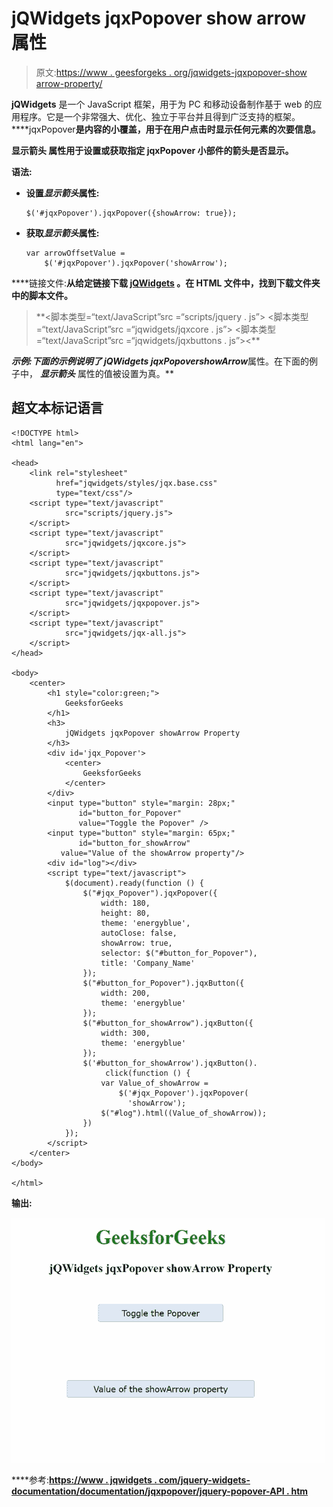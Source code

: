 # jQWidgets jqxPopover show arrow 属性

> 原文:[https://www . geesforgeks . org/jqwidgets-jqxpopover-show arrow-property/](https://www.geeksforgeeks.org/jqwidgets-jqxpopover-showarrow-property/)

**jQWidgets** 是一个 JavaScript 框架，用于为 PC 和移动设备制作基于 web 的应用程序。它是一个非常强大、优化、独立于平台并且得到广泛支持的框架。****jqxPopover**是内容的小覆盖，用于在用户点击时显示任何元素的次要信息。**

****显示箭头** **属性**用于设置或获取指定 jqxPopover 小部件的箭头是否显示。**

****语法:****

*   **设置*显示箭头*属性:**

    ```
    $('#jqxPopover').jqxPopover({showArrow: true});
    ```

*   **获取*显示箭头*属性:**

    ```
    var arrowOffsetValue = 
        $('#jqxPopover').jqxPopover('showArrow');
    ```

****链接文件:**从给定链接下载 [jQWidgets](https://www.jqwidgets.com/download/) 。在 HTML 文件中，找到下载文件夹中的脚本文件。**

> <link rel="”stylesheet”" href="”jqwidgets/styles/jqx.base.css”" type="”text/css”/"> **<脚本类型=“text/JavaScript”src =“scripts/jquery . js”></script>
> <脚本类型=“text/JavaScript”src =“jqwidgets/jqxcore . js”></script>
> <脚本类型=“text/JavaScript”src =“jqwidgets/jqxbuttons . js”><**

****示例:**下面的示例说明了 jQWidgets jqxPopover***showArrow***属性。在下面的例子中， ***显示箭头*** 属性的值被设置为真。**

## **超文本标记语言**

```
<!DOCTYPE html>
<html lang="en">

<head>
    <link rel="stylesheet" 
          href="jqwidgets/styles/jqx.base.css" 
          type="text/css"/>
    <script type="text/javascript" 
            src="scripts/jquery.js">
    </script>
    <script type="text/javascript" 
            src="jqwidgets/jqxcore.js">
    </script>
    <script type="text/javascript" 
            src="jqwidgets/jqxbuttons.js">
    </script>
    <script type="text/javascript" 
            src="jqwidgets/jqxpopover.js">
    </script>
    <script type="text/javascript" 
            src="jqwidgets/jqx-all.js">
    </script>
</head>

<body>
    <center>
        <h1 style="color:green;">
            GeeksforGeeks
        </h1>
        <h3>
            jQWidgets jqxPopover showArrow Property
        </h3>
        <div id='jqx_Popover'>
            <center>
                GeeksforGeeks
            </center>
        </div>
        <input type="button" style="margin: 28px;" 
               id="button_for_Popover" 
               value="Toggle the Popover" />
        <input type="button" style="margin: 65px;" 
               id="button_for_showArrow"
           value="Value of the showArrow property"/>
        <div id="log"></div>
        <script type="text/javascript">
            $(document).ready(function () {
                $("#jqx_Popover").jqxPopover({
                    width: 180,
                    height: 80,
                    theme: 'energyblue',
                    autoClose: false,
                    showArrow: true,
                    selector: $("#button_for_Popover"),
                    title: 'Company_Name'
                });
                $("#button_for_Popover").jqxButton({
                    width: 200,
                    theme: 'energyblue'
                });
                $("#button_for_showArrow").jqxButton({
                    width: 300,
                    theme: 'energyblue'
                });
                $('#button_for_showArrow').jqxButton().
                     click(function () {
                    var Value_of_showArrow =
                        $('#jqx_Popover').jqxPopover(
                          'showArrow');
                    $("#log").html((Value_of_showArrow));
                })
            });
        </script>
    </center>
</body>

</html>
```

****输出:****

**![](img/ea39f1c6a08b2ff98920f8e49726f930.png)**

****参考:**[**https://www . jqwidgets . com/jquery-widgets-documentation/documentation/jqxpopover/jquery-popover-API . htm**](https://www.jqwidgets.com/jquery-widgets-documentation/documentation/jqxpopover/jquery-popover-api.htm)**